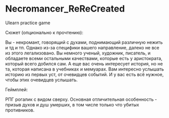 # Necromancer_ReReCreated
Ulearn practice game

Сюжет (опционально к прочтению):

Вы - некромант, говорящий с духами, поднимающий различную нежить и тд и тп.
Однако из-за специфики вашего направление, далеко не все из этого легализовано.
Вы немного ученый, художник, писатель, и обладаете всеми остальными качествами,
которые есть у аристократа, который всего добился сам. А еще вас очень интересует
история, но не та, которая написана в учебниках и мемуарах. Вам интересно услышать
историю из первых уст, от очевидцев событий. И у вас есть всё нужное, чтобы этих
очевидцев услышать.

Геймплей:

РПГ рогалик с видом сверху. Основная отличительная особенность - призыв духов
и душ умерших, в том числе только что убитых противников.
